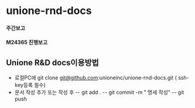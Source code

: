 # unione-rnd-docs

#### 주간보고
#### M24365 진행보고

## Unione R&D docs이용방법
- 로컬PC에 git clone git@github.com:unioneinc/unione-rnd-docs.git ( ssh-key등록 필수)
- 문서 작성 추가 또는 작성 후
  -- git add .
  -- git commit -m " 명세 작성"
  -- git push 
